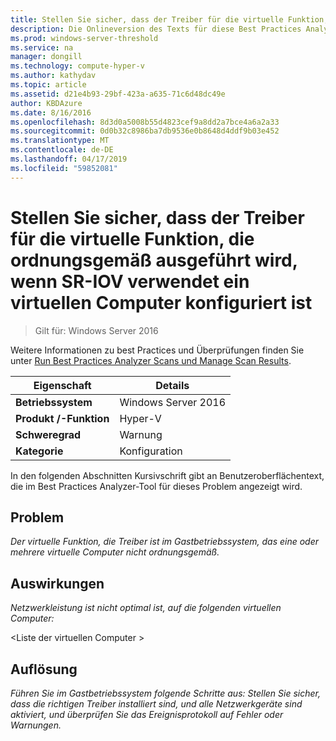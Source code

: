 ```yaml
---
title: Stellen Sie sicher, dass der Treiber für die virtuelle Funktion, die ordnungsgemäß ausgeführt wird, wenn SR-IOV verwendet ein virtuellen Computer konfiguriert ist
description: Die Onlineversion des Texts für diese Best Practices Analyzer-Regel.
ms.prod: windows-server-threshold
ms.service: na
manager: dongill
ms.technology: compute-hyper-v
ms.author: kathydav
ms.topic: article
ms.assetid: d21e4b93-29bf-423a-a635-71c6d48dc49e
author: KBDAzure
ms.date: 8/16/2016
ms.openlocfilehash: 8d3d0a5008b55d4823cef9a8dd2a7bce4a6a2a33
ms.sourcegitcommit: 0d0b32c8986ba7db9536e0b8648d4ddf9b03e452
ms.translationtype: MT
ms.contentlocale: de-DE
ms.lasthandoff: 04/17/2019
ms.locfileid: "59852081"
---
```

# <a name="ensure-that-the-virtual-function-driver-operates-correctly-when-a-virtual-machine-is-configured-to-use-sr-iov"></a>Stellen Sie sicher, dass der Treiber für die virtuelle Funktion, die ordnungsgemäß ausgeführt wird, wenn SR-IOV verwendet ein virtuellen Computer konfiguriert ist

>Gilt für: Windows Server 2016

Weitere Informationen zu best Practices und Überprüfungen finden Sie unter [Run Best Practices Analyzer Scans und Manage Scan Results](https://go.microsoft.com/fwlink/p/?LinkID=223177).  
  
|Eigenschaft|Details|  
|-|-|  
|**Betriebssystem**|Windows Server 2016|  
|**Produkt /-Funktion**|Hyper-V|  
|**Schweregrad**|Warnung|  
|**Kategorie**|Konfiguration|  
  
In den folgenden Abschnitten Kursivschrift gibt an Benutzeroberflächentext, die im Best Practices Analyzer-Tool für dieses Problem angezeigt wird.  
  
## <a name="issue"></a>Problem  
*Der virtuelle Funktion, die Treiber ist im Gastbetriebssystem, das eine oder mehrere virtuelle Computer nicht ordnungsgemäß.*  
  
## <a name="impact"></a>Auswirkungen  
*Netzwerkleistung ist nicht optimal ist, auf die folgenden virtuellen Computer:*  
  
\<Liste der virtuellen Computer >  
  
## <a name="resolution"></a>Auflösung  
*Führen Sie im Gastbetriebssystem folgende Schritte aus: Stellen Sie sicher, dass die richtigen Treiber installiert sind, und alle Netzwerkgeräte sind aktiviert, und überprüfen Sie das Ereignisprotokoll auf Fehler oder Warnungen.*  
  


